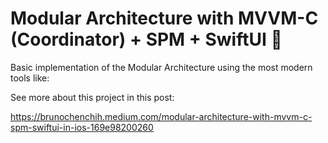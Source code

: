 # Modular Architecture with MVVM-C (Coordinator) + SPM + SwiftUI 📱
<p align="left">Basic implementation of the Modular Architecture using the most modern tools like:</p>

See more about this project in this post:

https://brunochenchih.medium.com/modular-architecture-with-mvvm-c-spm-swiftui-in-ios-169e98200260
